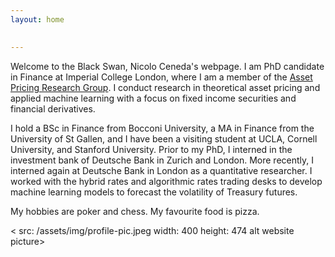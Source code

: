 ```yaml
---
layout: home

  
---
```

   
Welcome to the Black Swan, Nicolo Ceneda's webpage. I am PhD candidate in Finance at Imperial College London, where I am a member of the <a href="https://sites.google.com/view/imperialassetpricing/home">Asset Pricing Research Group</a>. I conduct research in theoretical asset pricing and applied machine learning with a focus on fixed income securities and financial derivatives. 


<p>
I hold a BSc in Finance from Bocconi University, a MA in Finance from the University of St Gallen, and I have been a visiting student at UCLA, Cornell University, and Stanford University. Prior to my PhD, I interned in the investment bank of Deutsche Bank in Zurich and London. More recently, I interned again at Deutsche Bank in London as a quantitative researcher. I worked with the hybrid rates and algorithmic rates trading desks to develop machine learning models to forecast the volatility of Treasury futures.
</p>

<p>
My hobbies are poker and chess. My favourite food is pizza.
</p><
  src: /assets/img/profile-pic.jpeg
  width: 400
  height: 474
  alt website picture>